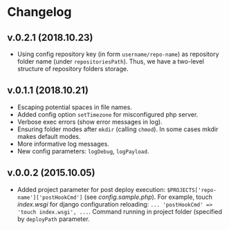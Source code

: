 # Changelog

## v.0.2.1 (2018.10.23)

- Using config repository key (in form `username/repo-name`) as repository
  folder name (under `repositoriesPath`). Thus, we have a two-level structure
  of repository folders storage.

## v.0.1.1 (2018.10.21)

- Escaping potential spaces in file names.
- Added config option `setTimezone` for misconfigured php server.
- Verbose exec errors (show error messages in log).
- Ensuring folder modes after `mkdir` (calling `chmod`). In some cases mkdir
  makes default modes.
- More informative log messages.
- New config parameters: `logDebug`, `logPayload`.

## v.0.0.2 (2015.10.05)

- Added project parameter for post deploy execution:
  `$PROJECTS['repo-name']['postHookCmd']` (see _config.sample.php_). For
  example, touch _index.wsgi_ for django configuration reloading: `...
  'postHookCmd' => 'touch index.wsgi', ...`. Command running in project folder
  (specified by `deployPath` parameter.

